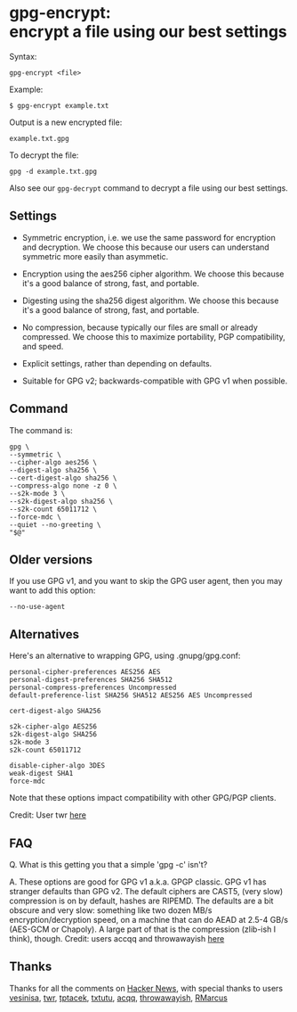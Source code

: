 # gpg-encrypt:<br>encrypt a file using our best settings

Syntax:

    gpg-encrypt <file>

Example:

    $ gpg-encrypt example.txt

Output is a new encrypted file:

    example.txt.gpg

To decrypt the file:

    gpg -d example.txt.gpg

Also see our `gpg-decrypt` command to decrypt a file using our best settings.

## Settings

  * Symmetric encryption, i.e. we use the same password for encryption and decryption.
    We choose this because our users can understand symmetric more easily than asymmetic.

  * Encryption using the aes256 cipher algorithm.
    We choose this because it's a good balance of strong, fast, and portable.

  * Digesting using the sha256 digest algorithm.
    We choose this because it's a good balance of strong, fast, and portable.

  * No compression, because typically our files are small or already compressed.
    We choose this to maximize portability, PGP compatibility, and speed.

  * Explicit settings, rather than depending on defaults.

  * Suitable for GPG v2; backwards-compatible with GPG v1 when possible.


## Command

The command is:

    gpg \
    --symmetric \
    --cipher-algo aes256 \
    --digest-algo sha256 \
    --cert-digest-algo sha256 \
    --compress-algo none -z 0 \
    --s2k-mode 3 \
    --s2k-digest-algo sha256 \
    --s2k-count 65011712 \
    --force-mdc \
    --quiet --no-greeting \
    "$@"


## Older versions

If you use GPG v1, and you want to skip the GPG user agent, then you may want to add this option:

    --no-use-agent


## Alternatives

Here's an alternative to wrapping GPG, using .gnupg/gpg.conf:

    personal-cipher-preferences AES256 AES
    personal-digest-preferences SHA256 SHA512
    personal-compress-preferences Uncompressed
    default-preference-list SHA256 SHA512 AES256 AES Uncompressed

    cert-digest-algo SHA256

    s2k-cipher-algo AES256
    s2k-digest-algo SHA256
    s2k-mode 3
    s2k-count 65011712

    disable-cipher-algo 3DES
    weak-digest SHA1
    force-mdc

Note that these options impact compatibility with other GPG/PGP clients.

Credit: User twr [here](https://news.ycombinator.com/item?id=13382734)

## FAQ

Q. What is this getting you that a simple 'gpg -c' isn't?

A. These options are good for GPG v1 a.k.a. GPGP classic. GPG v1 has stranger defaults than GPG v2. The default ciphers are CAST5, (very slow) compression is on by default, hashes are RIPEMD. The defaults are a bit obscure and very slow: something like two dozen MB/s encryption/decryption speed, on a machine that can do AEAD at 2.5-4 GB/s (AES-GCM or Chapoly). A large part of that is the compression (zlib-ish I think), though. Credit: users accqq and throwawayish [here](https://news.ycombinator.com/item?id=13382734)


## Thanks

Thanks for all the comments on [Hacker News](https://news.ycombinator.com/item?id=13382734), with special thanks to users [vesinisa](https://news.ycombinator.com/user?id=vesinisa), [twr](https://news.ycombinator.com/user?id=twr), [tptacek](https://news.ycombinator.com/user?id=tptacek), [txtutu](https://news.ycombinator.com/user?id=txutxu), [acqq](https://news.ycombinator.com/user?id=acqq), [throwawayish](https://news.ycombinator.com/user?id=throwawayish), [RMarcus](https://news.ycombinator.com/user?id=RMarcus)

